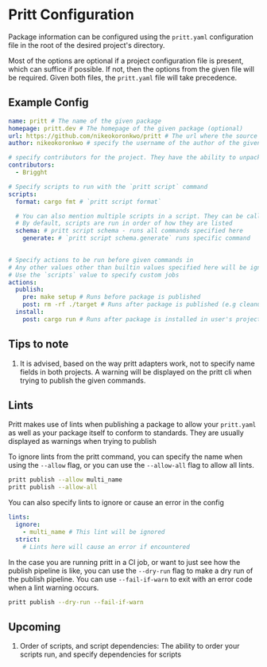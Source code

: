 # Pritt Configuration
Package information can be configured using the `pritt.yaml` configuration file in the root of the desired project's directory.

Most of the options are optional if a project configuration file is present, which can suffice if possible. If not, then the options from the given file will be required. 
Given both files, the `pritt.yaml` file will take precedence.

## Example Config
```yaml
name: pritt # The name of the given package
homepage: pritt.dev # The homepage of the given package (optional)
url: https://github.com/nikeokoronkwo/pritt # The url where the source code of the package is hosted (optional)
author: nikeokoronkwo # specify the username of the author of the given package (optional - inferred from logged in user)

# specify contributors for the project. They have the ability to unpack packages from the registry and then 
contributors: 
  - Brigght

# Specify scripts to run with the `pritt script` command
scripts:
  format: cargo fmt # `pritt script format`

  # You can also mention multiple scripts in a script. They can be called individually separated with '.', or altogether
  # By default, scripts are run in order of how they are listed
  schema: # pritt script schema - runs all commands specified here
    generate: # `pritt script schema.generate` runs specific command
  

# Specify actions to be run before given commands in
# Any other values other than builtin values specified here will be ignored
# Use the `scripts` value to specify custom jobs
actions:
  publish:
    pre: make setup # Runs before package is published
    post: rm -rf ./target # Runs after package is published (e.g cleanup)
  install:
    post: cargo run # Runs after package is installed in user's project (e.g generate code/files)
```

## Tips to note
1. It is advised, based on the way pritt adapters work, not to specify name fields in both projects. A warning will be displayed on the pritt cli when trying to publish the given commands.

## Lints
Pritt makes use of lints when publishing a package to allow your `pritt.yaml` as well as your package itself to conform to standards. 
They are usually displayed as warnings when trying to publish

To ignore lints from the pritt command, you can specify the name when using the `--allow` flag, or you can use the `--allow-all` flag to allow all lints.
```bash
pritt publish --allow multi_name
pritt publish --allow-all
```

You can also specify lints to ignore or cause an error in the config
```yaml
lints:
  ignore:
    - multi_name # This lint will be ignored
  strict:
    # Lints here will cause an error if encountered
```

In the case you are running pritt in a CI job, or want to just see how the publish pipeline is like, you can use the `--dry-run` flag to make a dry run of the publish pipeline. 
You can use `--fail-if-warn` to exit with an error code when a lint warning occurs.
```bash
pritt publish --dry-run --fail-if-warn
```

## Upcoming
1. Order of scripts, and script dependencies: The ability to order your scripts run, and specify dependencies for scripts

